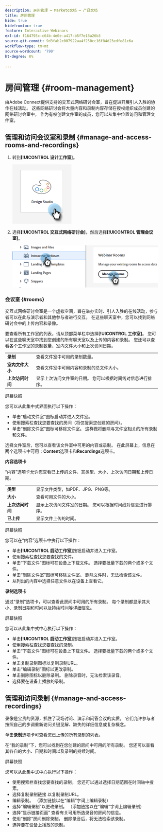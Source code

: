 ```yaml
---
description: 房间管理 — Marketo文档 — 产品文档
title: 房间管理
hide: true
hidefromtoc: true
feature: Interactive Webinars
exl-id: f164795c-c64b-4e0e-a417-b5f7e18a26b3
source-git-commit: 9d3fab2c007922aa4f250cc16f84d23edfe81c6a
workflow-type: tm+mt
source-wordcount: '790'
ht-degree: 0%

---
```


# 房间管理 {#room-management}

由Adobe Connect提供支持的交互式网络研讨会室，旨在促进开展引人入胜的协作在线活动。 这些网络研讨会将大量内容和录制内容存储在授权组织成员创建的网络研讨会室中。 作为有权创建文件室的成员，您可以从集中位置访问和管理文件室。

## 管理和访问会议室和录制 {#manage-and-access-rooms-and-recordings}

1. 转到&#x200B;**[!UICONTROL 设计工作室]**。

   ![](assets/room-management-1.png)

1. 选择&#x200B;**[!UICONTROL 交互式网络研讨会]**，然后选择&#x200B;**[!UICONTROL 管理会议室]**。

   ![](assets/room-management-2.png)

### 会议室 {#rooms}

交互式网络研讨会室是一个虚拟空间，旨在举办实时、引人入胜的在线活动，参与者可以在此与演示者和其他参与者进行交互。 在这些聊天室中，您可以找到网络研讨会中的上传内容和录像。

要查看所有工作室的列表，请从顶部菜单栏中选择&#x200B;**[!UICONTROL 工作室]**。 您可以在这些聊天室中找到您创建的所有聊天室以及上传的内容和录制。 您还可以查看各个工作室的录制数量、室内文件大小和上次访问日期。

<table><tbody>
  <tr>
    <td><b>录制</td>
    <td>查看文件室中可用的录制数量。</td>
  </tr>
  <tr>
    <td><b>室内文件大小</td>
    <td>查看文件室中可用内容和录制的总文件大小。</td>
  </tr>
  <tr>
    <td><b>上次访问时间</td>
    <td>显示上次访问文件室的日期。 您可以根据时间线对信息进行排序。</td>
  </tr>
</tbody>
</table>

屏幕快照

您可以从此集中式界面执行以下操作：

* 单击“启动文件室”图标启动并进入文件室。
* 使用搜索栏查找您要查找的房间（将仅搜索您创建的房间）。
* 单击“删除文件室”图标可移除文件室。 这样做将删除与文件室相关的所有录制和文件。

选择文件室后，您可以查看该文件室中可用的内容或录制。 在此屏幕上，信息在两个选项卡中可用：**Content**&#x200B;选项卡和&#x200B;**Recordings**&#x200B;选项卡。

**内容选项卡**

“内容”选项卡允许您查看已上传的文件、其类型、大小、上次访问日期和上传日期。

<table><tbody>
  <tr>
    <td><b>类型</td>
    <td>显示文件类型，如PDF、JPG、PNG等。</td>
  </tr>
  <tr>
    <td><b>大小</td>
    <td>查看可用文件的大小。</td>
  </tr>
  <tr>
    <td><b>上次访问时间</td>
    <td>显示上次访问文件室的日期。 您可以根据时间线对信息进行排序。</td>
  </tr>
  <tr>
    <td><b>已上传</td>
    <td>显示文件上传的时间。</td>
  </tr>
</tbody>
</table>

屏幕快照

您可以在“内容”选项卡中执行以下操作：

* 单击&#x200B;**[!UICONTROL 启动工作室]**&#x200B;按钮启动并进入工作室。
* 使用搜索栏查找您要查找的文件。
* 单击“下载文件”图标可在设备上下载文件。 选择要批量下载的两个或多个文件。
* 单击“删除文件室”图标可移除文件室。 删除文件时，无法检索该文件。
* 从列出的内容中选择任意文件以在设备上查看它。

**录制选项卡**

通过“录制”选项卡，可以查看此房间中可用的所有录制。 每个录制都显示其大小、录制日期和时间以及持续时间等详细信息。

屏幕快照

您可以从此集中式中心执行以下操作：

* 单击&#x200B;**[!UICONTROL 启动工作室]**&#x200B;按钮启动并进入工作室。
* 使用搜索栏查找您要查找的录制。
* 单击“下载文件”图标可在设备上下载文件。 选择要批量下载的两个或多个文件。
* 单击复制录制图标以复制录制URL。
* 单击“编辑录制”图标以更改录制。
* 单击删除图标以删除录制。 删除录音时，无法检索该录音。
* 选择要在设备上播放的录制。

## 管理和访问录制 {#manage-and-access-recordings}

录像是宝贵的资源，抓住了现场讨论、演示和问答会议的实质。 它们允许参与者按照自己的步调重新访问关键见解、缺失的详细信息或复杂概念。

单击&#x200B;**录制**&#x200B;选项卡可查看您已上传的所有录制的列表。

在“我的录制”下，您可以找到在您创建的房间中可用的所有录制。 您还可以查看其各自的大小、日期和时间以及录制的持续时间。

屏幕快照

您可以从此集中式中心执行以下操作：

* 使用搜索栏查找您要查找的录制。 您还可以通过选择日期范围在时间轴中搜索。
* 选择复制录制链接   以复制录制URL。
* 编辑录制。 （添加链接以在“编辑”字词上编辑录制）
* 选择“编辑录制”以更改录制。 （添加链接以在“编辑”字词上编辑录制）
* 选择“显示链接页面”   查看有关可用所选录音的房间的信息。
* 使用“删除”房间删除录制。 删除录音后，将无法检索该录制。
* 选择要在设备上播放的录制。
